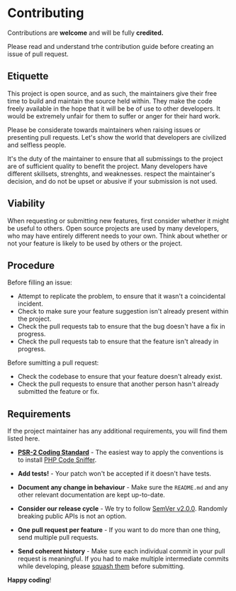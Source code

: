 # Contributing 

Contributions are **welcome** and will be fully **credited.**

Please read and understand trhe contribution guide before creating an issue of pull request.

## Etiquette 

This project is open source, and as such, the maintainers give their free time to build and maintain the source
held within. They make the code freely available in the hope that it will be be of use to other developers. 
It would be extremely unfair for them to suffer or anger for their hard work. 

Please be considerate towards maintainers when raising issues or presenting pull requests. Let's show
the world that developers are civilized and selfless people.

It's the duty of the maintainer to ensure that all submissings to the project are of sufficient quality to
benefit the project. Many developers have different skillsets, strenghts, and weaknesses. respect the maintainer's decision, and do not be upset or abusive if your submission is not used. 

## Viability 

When requesting or submitting new features, first consider whether it might be useful to others. 
Open source projects are used by many developers, who may have entirely different needs to your own.
Think about whether or not your feature is likely to be used by others or the project. 

## Procedure 

Before filling an issue: 

- Attempt to replicate the problem, to ensure that it wasn't a coincidental incident. 
-  Check to make sure your feature suggestion isn't already present within the project. 
-  Check the pull requests tab to ensure that the bug doesn't have a fix in progress. 
- Check the pull requests tab to ensure that the feature isn't already in progress. 

Before sumitting a pull request:

- Check the codebase to ensure that your feature doesn't already exist.
- Check the pull requests to ensure that another person hasn't already submitted the feature or fix. 

## Requirements

If the project maintainer has any additional requirements, you will find them listed here.

- **[PSR-2 Coding Standard](https://github.com/php-fig/fig-standards/blob/master/accepted/PSR-2-coding-style-guide.md)** - The easiest way to apply the conventions is to install [PHP Code Sniffer](https://pear.php.net/package/PHP_CodeSniffer).

- **Add tests!** - Your patch won't be accepted if it doesn't have tests.

- **Document any change in behaviour** - Make sure the `README.md` and any other relevant documentation are kept up-to-date.

- **Consider our release cycle** - We try to follow [SemVer v2.0.0](https://semver.org/). Randomly breaking public APIs is not an option.

- **One pull request per feature** - If you want to do more than one thing, send multiple pull requests.

- **Send coherent history** - Make sure each individual commit in your pull request is meaningful. If you had to make multiple intermediate commits while developing, please [squash them](https://www.git-scm.com/book/en/v2/Git-Tools-Rewriting-History#Changing-Multiple-Commit-Messages) before submitting.

**Happy coding**!

